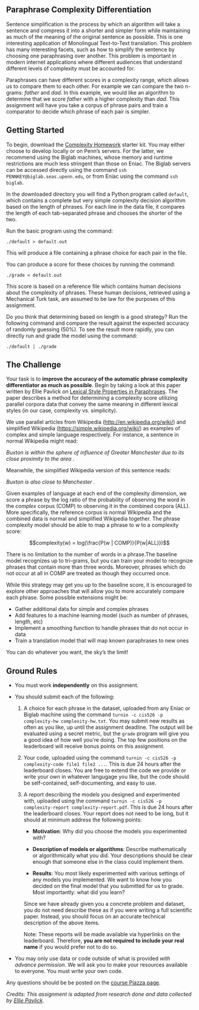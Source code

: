 Paraphrase Complexity Differentiation
--------------------------------

Sentence simplification is the process by which an algorithm will take a sentence and compress it into a shorter and simpler form while maintaining as much of the meaning of the original sentence as possible. This is one interesting application of Monolingual Text-to-Text translation. This problem has many interesting facets, such as how to simplify the sentence by choosing one paraphrasing over another. This problem is important in modern internet applications where different audiences that understand different levels of complexity must be accounted for.

Paraphrases can have different scores in a complexity range, which allows us to compare them to each other. For example we can compare the two n-grams: *father* and *dad*. In this example, we would like an algorithm to determine that we score *father* with a higher complexity than *dad*. This assignment will have you take a corpus of phrase pairs and train a comparator to decide which phrase of each pair is simpler.

Getting Started
---------------

To begin, download the [Complexity Homework](http://urlhere.com ) starter kit. You may either choose to develop locally or on Penn’s servers. For the latter, we recommend using the Biglab machines, whose memory and runtime restrictions are much less stringent than those on Eniac. The Biglab servers can be accessed directly using the command `ssh PENNKEY@biglab.seas.upenn.edu`, or from Eniac using the command `ssh biglab`.

In the downloaded directory you will find a Python program called `default`, which contains a complete but very simple complexity decision algorithm based on the length of phrases. For each line in the data file, it compares the length of each tab-separated phrase and chooses the shorter of the two.

Run the basic program using the command: 

    ./default > default.out 

This will produce a file containing a phrase choice for each pair in the file. 

You can produce a score for these choices by running the command: 

    ./grade < default.out

This score is based on a reference file which contains human decisions about the complexity of phrases. These human decisions, retrieved using a Mechanical Turk task, are assumed to be law for the purposes of this assignment.

Do you think that determining based on length is a good strategy? Run the following command and compare the result against the expected accuracy of randomly guessing (50%). To see the result more rapidly, you can directly run and grade the model using the command:

    ./default | ./grade


The Challenge
-------------

Your task is to **improve the accuracy of the automatic phrase complexity differentiator as much as possible**. Begin by taking a look at this paper written by Ellie Pavlick on [Lexical Style Properties in Paraphrases](http://www.seas.upenn.edu/~epavlick/papers/style_for_paraphrasing.pdf). The paper describes a method for determining a complexity score utilizing parallel corpora data that convey the same meaning in different lexical styles (in our case, complexity vs. simplicity). 

We use parallel articles from Wikipedia (http://en.wikipedia.org/wiki/) and simplified Wikipedia (https://simple.wikipedia.org/wiki/) as examples of complex and simple language respectively. For instance, a sentence in normal Wikipedia might read:

*Buxton is within the sphere of influence of Greater Manchester due to its close proximity to the area .*

Meanwhile, the simplified Wikipedia version of this sentence reads:

*Buxton is also close to Manchester .*

Given examples of language at each end of the complexity dimension, we score a phrase by the log ratio of the probability of observing the word in the *complex* corpus (COMP) to observing it in the combined corpora (ALL). More specifically, the reference corpus is normal Wikipedia and the combined data is normal and simplified Wikipedia together. The phrase complexity model should be able to map a phrase to *w* to a complexity score:

$$complexity(w) = log(\frac{P(w | COMP)}{P(w|ALL)})$$

There is no limitation to the number of words in a phrase.The baseline model recognizes up to tri-grams, but you can train your model to recognize phrases that contain more than three words. Moreover, phrases which do not occur at all in COMP are treated as though they occurred once.

While this strategy may get you up to the baseline score, it is encouraged to explore other approaches that will allow you to more accurately compare each phrase. Some possible extensions might be:

* Gather additional data for simple and complex phrases
* Add features to a machine learning model (such as number of phrases, length, etc)
* Implement a smoothing function to handle phrases that do not occur in data
* Train a translation model that will map known paraphrases to new ones

You can do whatever you want, the sky’s the limit!

Ground Rules
------------

* You must work **independently** on this assignment.

* You should submit each of the following:

    1.  A choice for each phrase in the dataset, uploaded from any Eniac or Biglab machine
        using the command `turnin -c cis526 -p complexity-hw complexity-hw.txt`.
        You may submit new results as often as you like, up until the assignment deadline.
        The output will be evaluated using a secret metric,
        but the `grade` program will give you a good idea of how well you're doing.
        The top few positions on the leaderboard will receive bonus points on this assignment.

    2.  Your code, uploaded using the command `turnin -c cis526 -p complexity-code file1 file2 ...`.
        This is due 24 hours after the leaderboard closes.
        You are free to extend the code we provide or write your own in whatever
        langugage you like, but the code should be self-contained, 
        self-documenting, and easy to use.

    3.  A report describing the models you designed and experimented with, uploaded
        using the command `turnin -c cis526 -p complexity-report complexity-report.pdf`. This is
        due 24 hours after the leaderboard closes. Your report does not need to be
        long, but it should at minimum address the following points:

        * **Motivation**: Why did you choose the models you experimented with?

        * **Description of models or algorithms**: Describe mathematically or algorithmically what you did.
          Your descriptions should be clear enough that someone else in the class could implement them.

        * **Results**: You most likely experimented with various settings of any models you implemented.
          We want to know how you decided on the final model that you submitted for us to grade.
          Most importantly: what did you learn?

        Since we have already given you a concrete problem and dataset, you do not
        need describe these as if you were writing a full scientific paper. Instead,
        you should focus on an accurate technical description of the above items.

        Note: These reports will be made available via hyperlinks on the leaderboard.
        Therefore, **you are not required to include your real name** if you would prefer not
        to do so.

* You may only use data or code outside of what is provided
  _with advance permission_. We will ask you to make 
  your resources available to everyone. You must write your
  own code.

Any questions should be be posted on the
[course Piazza page](https://piazza.com/upenn/spring2015/cis526).

*Credits: This assignment is adapted from research done and data collected by 
[Ellie Pavlick](http://www.seas.upenn.edu/~epavlick/).*


